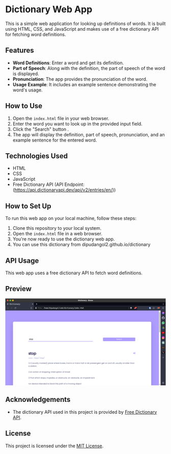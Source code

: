 # Dictionary Web App

This is a simple web application for looking up definitions of words. It is built using HTML, CSS, and JavaScript and makes use of a free dictionary API for fetching word definitions.

## Features

- **Word Definitions**: Enter a word and get its definition.
- **Part of Speech**: Along with the definition, the part of speech of the word is displayed.
- **Pronunciation**: The app provides the pronunciation of the word.
- **Usage Example**: It includes an example sentence demonstrating the word's usage.

## How to Use

1. Open the `index.html` file in your web browser.
2. Enter the word you want to look up in the provided input field.
3. Click the "Search" button .
4. The app will display the definition, part of speech, pronunciation, and an example sentence for the entered word.

## Technologies Used

- HTML
- CSS
- JavaScript
- Free Dictionary API (API Endpoint: (https://api.dictionaryapi.dev/api/v2/entries/en/))

## How to Set Up

To run this web app on your local machine, follow these steps:

1. Clone this repository to your local system.
2. Open the `index.html` file in a web browser.
3. You're now ready to use the dictionary web app.
4. You can use this dictionary from dipudangol2.github.io/dictionary 
## API Usage

This web app uses a free dictionary API to fetch word definitions.

## Preview

![Dictionary Web App Preview](preview.png)

## Acknowledgements

- The dictionary API used in this project is provided by [Free Dictionary API](https://dictionaryapi.dev/).

## License

This project is licensed under the [MIT License](LICENSE).
